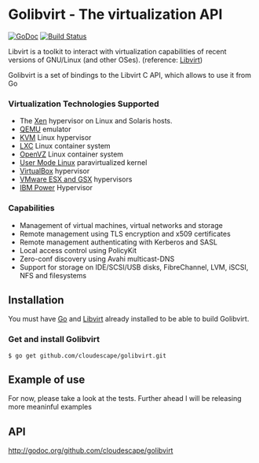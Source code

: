 # Golibvirt - The virtualization API
[![GoDoc](https://godoc.org/github.com/cloudescape/golibvirt?status.svg)](https://godoc.org/github.com/cloudescape/golibvirt)
[![Build Status](https://travis-ci.org/cloudescape/golibvirt.svg?branch=master)](https://travis-ci.org/cloudescape/golibvirt)

Libvirt is a toolkit to interact with virtualization capabilities
of recent versions of GNU/Linux (and other OSes). (reference: [Libvirt][libvirt_home])

Golibvirt is a set of bindings to the Libvirt C API, which allows to use it from Go

### Virtualization Technologies Supported

   * The [Xen][xen_home] hypervisor on Linux and Solaris hosts.
   * [QEMU][qemu_home] emulator
   * [KVM][kvm_home] Linux hypervisor
   * [LXC][lxc_home] Linux container system
   * [OpenVZ][openvz_home] Linux container system
   * [User Mode Linux][user_mode_linux_home] paravirtualized kernel
   * [VirtualBox][virtualbox_home] hypervisor
   * [VMware ESX and GSX][vmware_home] hypervisors
   * [IBM Power][phyp_home] Hypervisor


### Capabilities

   * Management of virtual machines, virtual networks and storage
   * Remote management using TLS encryption and x509 certificates
   * Remote management authenticating with Kerberos and SASL
   * Local access control using PolicyKit
   * Zero-conf discovery using Avahi multicast-DNS
   * Support for storage on IDE/SCSI/USB disks, FibreChannel, LVM, iSCSI, NFS and filesystems

## Installation
You must have [Go](http://golang.org) and [Libvirt][libvirt_dev] already installed to be able to build Golibvirt.

### Get and install Golibvirt
    $ go get github.com/cloudescape/golibvirt.git

## Example of use
For now, please take a look at the tests. Further ahead I will be releasing more meaninful examples
    
## API
http://godoc.org/github.com/cloudescape/golibvirt

[libvirt_home]: http://www.libvirt.org
[libvirt_dev]: http://libvirt.org/deployment.html
[xen_home]: http://www.cl.cam.ac.uk/Research/SRG/netos/xen/index.html
[qemu_home]: http://wiki.qemu.org/Index.html
[kvm_home]: http://www.linux-kvm.org
[lxc_home]: http://lxc.sourceforge.net/
[openvz_home]: http://openvz.org/
[user_mode_linux_home]: http://user-mode-linux.sourceforge.net/
[virtualbox_home]: http://www.virtualbox.org/
[vmware_home]: http://www.vmware.com/
[phyp_home]: http://www.ibm.com/developerworks/wikis/display/LinuxP/POWER5+Hypervisor

